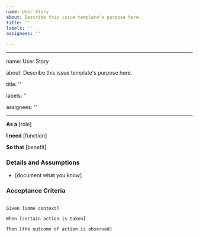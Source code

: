 ```yaml
---
name: User Story
about: Describe this issue template's purpose here.
title: ''
labels: ''
assignees: ''

---
```


---

name: User Story

about: Describe this issue template's purpose here.

title: ''

labels: ''

assignees: ''



---



**As a** [role]  

 **I need** [function]  

 **So that** [benefit]  

   

 ### Details and Assumptions

 * [document what you know]

   

 ### Acceptance Criteria  

   

 ```gherkin

 Given [some context]

 When [certain action is taken]

 Then [the outcome of action is observed]

 ```
